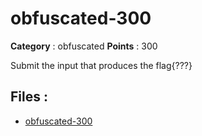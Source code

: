 # obfuscated-300

**Category** : obfuscated
**Points** : 300

Submit the input that produces the flag{???}

## Files : 
 - [obfuscated-300](./obfuscated-300)


